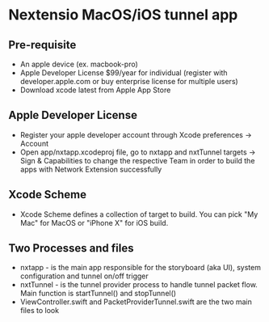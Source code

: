# Nextensio MacOS/iOS tunnel app

## Pre-requisite 

- An apple device (ex. macbook-pro)
- Apple Developer License $99/year for individual (register with developer.apple.com or buy enterprise license for multiple users)
- Download xcode latest from Apple App Store 

## Apple Developer License

- Register your apple developer account through Xcode preferences -> Account
- Open app/nxtapp.xcodeproj file, go to nxtapp and nxtTunnel targets -> Sign & Capabilities to change the respective Team in order to build the apps with Network Extension successfully

## Xcode Scheme 

- Xcode Scheme defines a collection of target to build. You can pick "My Mac" for MacOS or "iPhone X" for iOS build. 

## Two Processes and files

- nxtapp - is the main app responsible for the storyboard (aka UI), system configuration and tunnel on/off trigger
- nxtTunnel - is the tunnel provider process to handle tunnel packet flow. Main function is startTunnel() and stopTunnel()
- ViewController.swift and PacketProviderTunnel.swift are the two main files to look
